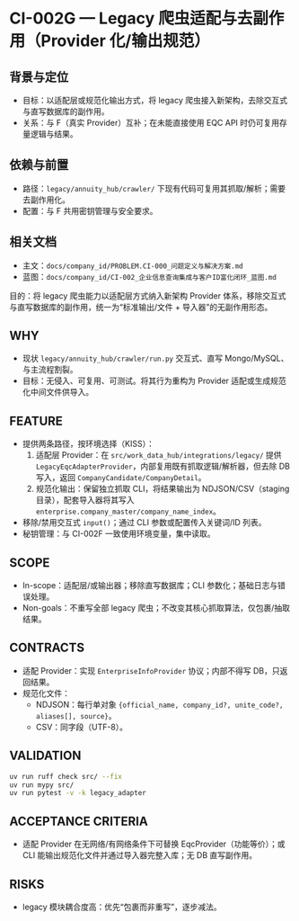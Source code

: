 # CI-002G — Legacy 爬虫适配与去副作用（Provider 化/输出规范）

## 背景与定位
- 目标：以适配层或规范化输出方式，将 legacy 爬虫接入新架构，去除交互式与直写数据库的副作用。
- 关系：与 F（真实 Provider）互补；在未能直接使用 EQC API 时仍可复用存量逻辑与结果。

## 依赖与前置
- 路径：`legacy/annuity_hub/crawler/` 下现有代码可复用其抓取/解析；需要去副作用化。
- 配置：与 F 共用密钥管理与安全要求。

## 相关文档
- 主文：`docs/company_id/PROBLEM.CI-000_问题定义与解决方案.md`
- 蓝图：`docs/company_id/CI-002_企业信息查询集成与客户ID富化闭环_蓝图.md`

目的：将 legacy 爬虫能力以适配层方式纳入新架构 Provider 体系，移除交互式与直写数据库的副作用，统一为“标准输出/文件 + 导入器”的无副作用形态。

## WHY
- 现状 `legacy/annuity_hub/crawler/run.py` 交互式、直写 Mongo/MySQL、与主流程割裂。
- 目标：无侵入、可复用、可测试。将其行为重构为 Provider 适配或生成规范化中间文件供导入。

## FEATURE
- 提供两条路径，按环境选择（KISS）：
  1) 适配层 Provider：在 `src/work_data_hub/integrations/legacy/` 提供 `LegacyEqcAdapterProvider`，内部复用既有抓取逻辑/解析器，但去除 DB 写入，返回 `CompanyCandidate/CompanyDetail`。
  2) 规范化输出：保留独立抓取 CLI，将结果输出为 NDJSON/CSV（staging 目录），配套导入器将其写入 `enterprise.company_master/company_name_index`。
- 移除/禁用交互式 `input()`；通过 CLI 参数或配置传入关键词/ID 列表。
- 秘钥管理：与 CI-002F 一致使用环境变量，集中读取。

## SCOPE
- In-scope：适配层/或输出器；移除直写数据库；CLI 参数化；基础日志与错误处理。
- Non-goals：不重写全部 legacy 爬虫；不改变其核心抓取算法，仅包裹/抽取结果。

## CONTRACTS
- 适配 Provider：实现 `EnterpriseInfoProvider` 协议；内部不得写 DB，只返回结果。
- 规范化文件：
  - NDJSON：每行单对象 `{official_name, company_id?, unite_code?, aliases[], source}`。
  - CSV：同字段（UTF-8）。

## VALIDATION
```bash
uv run ruff check src/ --fix
uv run mypy src/
uv run pytest -v -k legacy_adapter
```

## ACCEPTANCE CRITERIA
- 适配 Provider 在无网络/有网络条件下可替换 EqcProvider（功能等价）；或 CLI 能输出规范化文件并通过导入器完整入库；无 DB 直写副作用。

## RISKS
- legacy 模块耦合度高：优先“包裹而非重写”，逐步减法。
